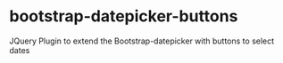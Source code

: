 # bootstrap-datepicker-buttons
JQuery Plugin to extend the Bootstrap-datepicker with buttons to select dates
